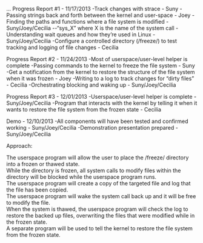 ...
Progress Report #1 - 11/17/2013
-Track changes with strace - Suny
-Passing strings back and forth between the kernel and user-space - Joey
-Finding the paths and functions where a file system is modified - Suny/Joey/Cecilia
--“sys_X” where X is the name of the system call
-Understanding wait queues and how they’re used in Linux - Suny/Joey/Cecilia
-Configure a controlled directory (/freeze/) to test tracking and logging of file changes - Cecilia

Progress Report #2 - 11/24/2013
-Most of userspace/user-level helper is complete
-Passing commands to the kernel to freeze the file system - Suny
-Get a notification from the kernel to restore the structure of the file system when it was frozen - Joey
-Writing to a log to track changes for “dirty files” - Cecilia
-Orchestrating blocking and waking up - Suny/Joey/Cecilia

Progress Report #3 - 12/01/2013
-Userspace/user-level helper is complete - Suny/Joey/Cecilia
-Program that interacts with the kernel by telling it when it wants to restore the file system from the frozen state - Cecilia

Demo - 12/10/2013
-All components will have been tested and confirmed working  - Suny/Joey/Cecilia
-Demonstration presentation prepared  - Suny/Joey/Cecilia


Approach:

The userspace program will allow the user to place the /freeze/ directory into a frozen or thawed state.  
While the directory is frozen, all system calls to modify files within the directory will be blocked while the userspace program runs.  
The userspace program will create a copy of the targeted file and log that the file has been copied.  
The userspace program will wake the system call back up and it will be free to modify the file.  
When the system is thawed, the userspace program will check the log to restore the backed up files, overwriting the files that were modified while in the frozen state.  
A separate program will be used to tell the kernel to restore the file system from the frozen state.
 
